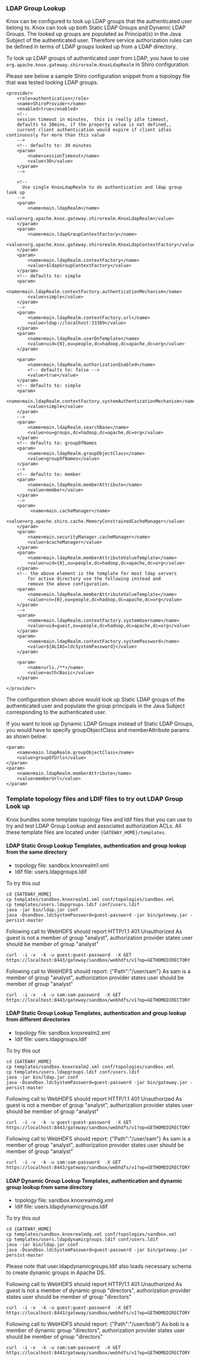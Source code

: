 <!--
   Licensed to the Apache Software Foundation (ASF) under one or more
   contributor license agreements.  See the NOTICE file distributed with
   this work for additional information regarding copyright ownership.
   The ASF licenses this file to You under the Apache License, Version 2.0
   (the "License"); you may not use this file except in compliance with
   the License.  You may obtain a copy of the License at

       https://www.apache.org/licenses/LICENSE-2.0

   Unless required by applicable law or agreed to in writing, software
   distributed under the License is distributed on an "AS IS" BASIS,
   WITHOUT WARRANTIES OR CONDITIONS OF ANY KIND, either express or implied.
   See the License for the specific language governing permissions and
   limitations under the License.
-->
<!---
   Licensed to the Apache Software Foundation (ASF) under one or more
   contributor license agreements.  See the NOTICE file distributed with
   this work for additional information regarding copyright ownership.
   The ASF licenses this file to You under the Apache License, Version 2.0
   (the "License"); you may not use this file except in compliance with
   the License.  You may obtain a copy of the License at

       https://www.apache.org/licenses/LICENSE-2.0

   Unless required by applicable law or agreed to in writing, software
   distributed under the License is distributed on an "AS IS" BASIS,
   WITHOUT WARRANTIES OR CONDITIONS OF ANY KIND, either express or implied.
   See the License for the specific language governing permissions and
   limitations under the License.
--->

### LDAP Group Lookup ###

Knox can be configured to look up LDAP groups that the authenticated user belong to.
Knox can look up both Static LDAP Groups and Dynamic LDAP Groups.
The looked up groups are populated as Principal(s) in the Java Subject of the authenticated user.
Therefore service authorization rules can be defined in terms of LDAP groups looked up from a LDAP directory.

To look up LDAP groups of authenticated user from LDAP, you have to use `org.apache.knox.gateway.shirorealm.KnoxLdapRealm` in Shiro configuration.

Please see below a sample Shiro configuration snippet from a topology file that was tested looking LDAP groups.

    <provider>
        <role>authentication</role>
        <name>ShiroProvider</name>
        <enabled>true</enabled>
        <!-- 
        session timeout in minutes,  this is really idle timeout,
        defaults to 30mins, if the property value is not defined,, 
        current client authentication would expire if client idles continuously for more than this value
        -->
        <!-- defaults to: 30 minutes
        <param>
            <name>sessionTimeout</name>
            <value>30</value>
        </param>
        -->

        <!--
          Use single KnoxLdapRealm to do authentication and ldap group look up
        -->
        <param>
            <name>main.ldapRealm</name>
            <value>org.apache.knox.gateway.shirorealm.KnoxLdapRealm</value>
        </param>
        <param>
            <name>main.ldapGroupContextFactory</name>
            <value>org.apache.knox.gateway.shirorealm.KnoxLdapContextFactory</value>
        </param>
        <param>
            <name>main.ldapRealm.contextFactory</name>
            <value>$ldapGroupContextFactory</value>
        </param>
        <!-- defaults to: simple
        <param>
            <name>main.ldapRealm.contextFactory.authenticationMechanism</name>
            <value>simple</value>
        </param>
        -->
        <param>
            <name>main.ldapRealm.contextFactory.url</name>
            <value>ldap://localhost:33389</value>
        </param>
        <param>
            <name>main.ldapRealm.userDnTemplate</name>
            <value>uid={0},ou=people,dc=hadoop,dc=apache,dc=org</value>
        </param>

        <param>
            <name>main.ldapRealm.authorizationEnabled</name>
            <!-- defaults to: false -->
            <value>true</value>
        </param>
        <!-- defaults to: simple
        <param>
            <name>main.ldapRealm.contextFactory.systemAuthenticationMechanism</name>
            <value>simple</value>
        </param>
        -->
        <param>
            <name>main.ldapRealm.searchBase</name>
            <value>ou=groups,dc=hadoop,dc=apache,dc=org</value>
        </param>
        <!-- defaults to: groupOfNames
        <param>
            <name>main.ldapRealm.groupObjectClass</name>
            <value>groupOfNames</value>
        </param>
        -->
        <!-- defaults to: member
        <param>
            <name>main.ldapRealm.memberAttribute</name>
            <value>member</value>
        </param>
        -->
        <param>
             <name>main.cacheManager</name>
             <value>org.apache.shiro.cache.MemoryConstrainedCacheManager</value>
        </param>
        <param>
            <name>main.securityManager.cacheManager</name>
            <value>$cacheManager</value>
        </param>
        <param>
            <name>main.ldapRealm.memberAttributeValueTemplate</name>
            <value>uid={0},ou=people,dc=hadoop,dc=apache,dc=org</value>
        </param>
        <!-- the above element is the template for most ldap servers 
            for active directory use the following instead and
            remove the above configuration.
        <param>
            <name>main.ldapRealm.memberAttributeValueTemplate</name>
            <value>cn={0},ou=people,dc=hadoop,dc=apache,dc=org</value>
        </param>
        -->
        <param>
            <name>main.ldapRealm.contextFactory.systemUsername</name>
            <value>uid=guest,ou=people,dc=hadoop,dc=apache,dc=org</value>
        </param>
        <param>
            <name>main.ldapRealm.contextFactory.systemPassword</name>
            <value>${ALIAS=ldcSystemPassword}</value>
        </param>

        <param>
            <name>urls./**</name> 
            <value>authcBasic</value>
        </param>

    </provider>

The configuration shown above would look up Static LDAP groups of the authenticated user and populate the group principals in the Java Subject corresponding to the authenticated user.

If you want to look up Dynamic LDAP Groups instead of Static LDAP Groups, you would have to specify groupObjectClass and memberAttribute params as shown below:

    <param>
        <name>main.ldapRealm.groupObjectClass</name>
        <value>groupOfUrls</value>
    </param>
    <param>
        <name>main.ldapRealm.memberAttribute</name>
        <value>memberUrl</value>
    </param>

### Template topology files and LDIF files to try out LDAP Group Look up ###

Knox bundles some template topology files and ldif files that you can use to try and test LDAP Group Lookup and associated authorization ACLs.
All these template files are located under `{GATEWAY_HOME}/templates`.


#### LDAP Static Group Lookup Templates, authentication and group lookup from the same directory ####

* topology file: sandbox.knoxrealm1.xml
* ldif file: users.ldapgroups.ldif

To try this out

    cd {GATEWAY_HOME}
    cp templates/sandbox.knoxrealm1.xml conf/topologies/sandbox.xml
    cp templates/users.ldapgroups.ldif conf/users.ldif
    java -jar bin/ldap.jar conf
    java -Dsandbox.ldcSystemPassword=guest-password -jar bin/gateway.jar -persist-master

Following call to WebHDFS should report HTTP/1.1 401 Unauthorized
As guest is not a member of group "analyst", authorization provider states user should be member of group "analyst"

    curl  -i -v  -k -u guest:guest-password  -X GET https://localhost:8443/gateway/sandbox/webhdfs/v1?op=GETHOMEDIRECTORY

Following call to WebHDFS should report: {"Path":"/user/sam"}
As sam is a member of group "analyst", authorization provider states user should be member of group "analyst"

    curl  -i -v  -k -u sam:sam-password  -X GET https://localhost:8443/gateway/sandbox/webhdfs/v1?op=GETHOMEDIRECTORY


#### LDAP Static Group Lookup Templates, authentication and group lookup from different  directories ####

* topology file: sandbox.knoxrealm2.xml
* ldif file: users.ldapgroups.ldif

To try this out

    cd {GATEWAY_HOME}
    cp templates/sandbox.knoxrealm2.xml conf/topologies/sandbox.xml
    cp templates/users.ldapgroups.ldif conf/users.ldif
    java -jar bin/ldap.jar conf
    java -Dsandbox.ldcSystemPassword=guest-password -jar bin/gateway.jar -persist-master

Following call to WebHDFS should report HTTP/1.1 401 Unauthorized
As guest is not a member of group "analyst", authorization provider states user should be member of group "analyst"

    curl  -i -v  -k -u guest:guest-password  -X GET https://localhost:8443/gateway/sandbox/webhdfs/v1?op=GETHOMEDIRECTORY

Following call to WebHDFS should report: {"Path":"/user/sam"}
As sam is a member of group "analyst", authorization provider states user should be member of group "analyst"

    curl  -i -v  -k -u sam:sam-password  -X GET https://localhost:8443/gateway/sandbox/webhdfs/v1?op=GETHOMEDIRECTORY

#### LDAP Dynamic Group Lookup Templates, authentication and dynamic group lookup from same  directory ####

* topology file: sandbox.knoxrealmdg.xml
* ldif file: users.ldapdynamicgroups.ldif

To try this out

    cd {GATEWAY_HOME}
    cp templates/sandbox.knoxrealmdg.xml conf/topologies/sandbox.xml
    cp templates/users.ldapdynamicgroups.ldif conf/users.ldif
    java -jar bin/ldap.jar conf
    java -Dsandbox.ldcSystemPassword=guest-password -jar bin/gateway.jar -persist-master

Please note that user.ldapdynamicgroups.ldif also loads necessary schema to create dynamic groups in Apache DS.

Following call to WebHDFS should report HTTP/1.1 401 Unauthorized
As guest is not a member of dynamic group "directors", authorization provider states user should be member of group "directors"

    curl  -i -v  -k -u guest:guest-password  -X GET https://localhost:8443/gateway/sandbox/webhdfs/v1?op=GETHOMEDIRECTORY

Following call to WebHDFS should report: {"Path":"/user/bob"}
As bob is a member of dynamic group "directors", authorization provider states user should be member of group "directors"

    curl  -i -v  -k -u sam:sam-password  -X GET https://localhost:8443/gateway/sandbox/webhdfs/v1?op=GETHOMEDIRECTORY

